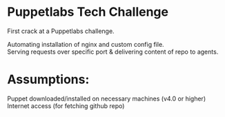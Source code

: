 # Puppetlabs Tech Challenge
First crack at a Puppetlabs challenge.

Automating installation of nginx and custom config file.  
Serving requests over specific port & delivering content of repo to agents.

# Assumptions:
Puppet downloaded/installed on necessary machines (v4.0 or higher)
Internet access (for fetching github repo)
